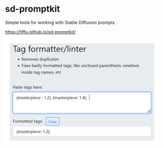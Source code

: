 # sd-promptkit
Simple tools for working with Stable Diffusion prompts

https://fiffu.github.io/sd-promptkit/

![](./demo.png)
